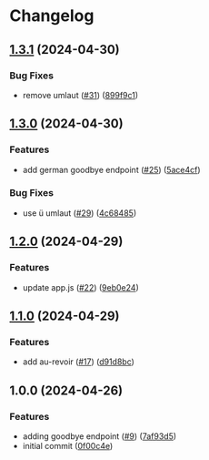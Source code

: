 # Changelog

## [1.3.1](https://github.com/andtsang/github-actions-adventure/compare/v1.3.0...v1.3.1) (2024-04-30)


### Bug Fixes

* remove umlaut ([#31](https://github.com/andtsang/github-actions-adventure/issues/31)) ([899f9c1](https://github.com/andtsang/github-actions-adventure/commit/899f9c149c5948760b80a17a47c1cceeaffdbcb9))

## [1.3.0](https://github.com/andtsang/github-actions-adventure/compare/v1.2.0...v1.3.0) (2024-04-30)


### Features

* add german goodbye endpoint ([#25](https://github.com/andtsang/github-actions-adventure/issues/25)) ([5ace4cf](https://github.com/andtsang/github-actions-adventure/commit/5ace4cf04204809f0099a32dd2af41948d5d5433))


### Bug Fixes

* use ü umlaut ([#29](https://github.com/andtsang/github-actions-adventure/issues/29)) ([4c68485](https://github.com/andtsang/github-actions-adventure/commit/4c684857463a7b15c67cbc796225f40e6b5e52f4))

## [1.2.0](https://github.com/andtsang/github-actions-adventure/compare/v1.1.0...v1.2.0) (2024-04-29)


### Features

* update app.js ([#22](https://github.com/andtsang/github-actions-adventure/issues/22)) ([9eb0e24](https://github.com/andtsang/github-actions-adventure/commit/9eb0e24fc9e021ac2f0e0f502dd1cc89410814e0))

## [1.1.0](https://github.com/andtsang/github-actions-adventure/compare/v1.0.0...v1.1.0) (2024-04-29)


### Features

* add au-revoir ([#17](https://github.com/andtsang/github-actions-adventure/issues/17)) ([d91d8bc](https://github.com/andtsang/github-actions-adventure/commit/d91d8bcc3bb5e7c4385694cfc2dae8a5e0845e9c))

## 1.0.0 (2024-04-26)


### Features

* adding goodbye endpoint ([#9](https://github.com/andtsang/github-actions-adventure/issues/9)) ([7af93d5](https://github.com/andtsang/github-actions-adventure/commit/7af93d5e2b0ce983f6092dd0cc1460387653b3e6))
* initial commit ([0f00c4e](https://github.com/andtsang/github-actions-adventure/commit/0f00c4e31a58a4416ef313592a4e8c79a05cecb1))
